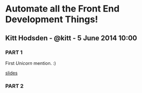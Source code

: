 #  Automate all the Front End Development Things!
## Kitt Hodsden - @kitt - 5 June 2014 10:00

### PART 1

First *Unicorn* mention. :)

[slides](http://ki.tt/sotr)




### PART 2